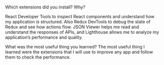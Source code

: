 Which extensions did you install? Why?

React Developer Tools to inspect React components and understand how my application is structured. Also Redux DevTools to debug the state of Redux and see how actions flow. JSON Viewer helps me read and understand the responses of APIs, and Lighthouse allows me to analyze my application’s performance and quality.

What was the most useful thing you learned?
The most useful thing I learned were the extensions that I will use to improve any app and follow them to check the performance.